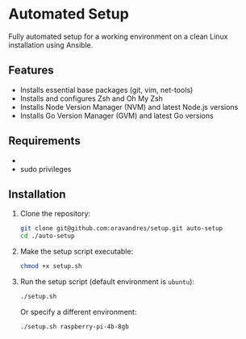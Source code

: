 # Automated Setup

Fully automated setup for a working environment on a clean Linux installation using Ansible.

## Features

- Installs essential base packages (git, vim, net-tools)
- Installs and configures Zsh and Oh My Zsh
- Installs Node Version Manager (NVM) and latest Node.js versions
- Installs Go Version Manager (GVM) and latest Go versions

## Requirements
- 
- sudo privileges

## Installation

1. Clone the repository:

    ```bash
    git clone git@github.com:oravandres/setup.git auto-setup
    cd ./auto-setup
    ```

2. Make the setup script executable:

    ```bash
    chmod +x setup.sh
    ```

3. Run the setup script (default environment is `ubuntu`):

    ```bash
    ./setup.sh
    ```

   Or specify a different environment:

    ```bash
    ./setup.sh raspberry-pi-4b-8gb
    ```
